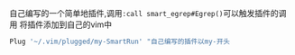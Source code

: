自己编写的一个简单地插件,调用`:call smart_egrep#Egrep()`可以触发插件的调用
将插件添加到自己的vim中
```bash
Plug '~/.vim/plugged/my-SmartRun' "自己编写的插件以my-开头
```